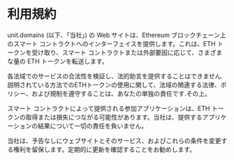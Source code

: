 # 利用規約

unit.domains (以下、「当社」) の Web サイトは、Ethereum ブロックチェーン上のスマート コントラクトへのインターフェイスを提供します。これは、ETH トークンを受け取り、スマート コントラクトまたは外部要因に応じて、さまざまな量の ETH トークンを転送します。

各法域でのサービスの合法性を検証し、法的助言を提供することはできません.説明されている方法でのETHトークンの使用に関して、法域の関連する法律、ポリシー、および規制を遵守することは、あなたの単独の責任です.その上。

スマート コントラクトによって提供される参加アプリケーションは、ETH トークンの取得または損失につながる可能性があります。当社は、提供するアプリケーションの結果について一切の責任を負いません。

当社は、予告なしにウェブサイトとそのサービス、およびこれらの条件を変更する権利を留保します。定期的に更新を確認することをお勧めします。